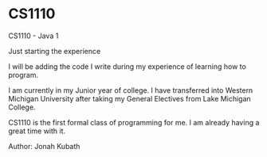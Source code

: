 # CS1110
CS1110 - Java 1

Just starting the experience

I will be adding the code I write during my experience of learning how to program.

I am currently in my Junior year of college. I have transferred into Western Michigan University 
after taking my General Electives from Lake Michigan College.

CS1110 is the first formal class of programming for me. I am already having a great time with it.

Author: Jonah Kubath
